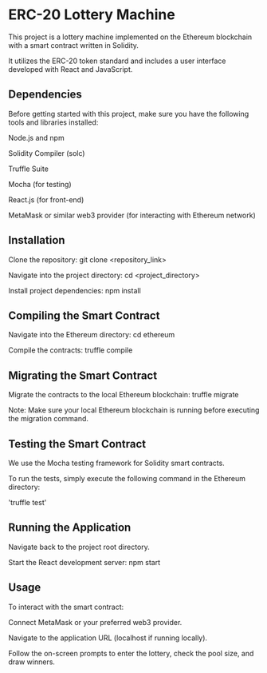 # ERC-20 Lottery Machine

This project is a lottery machine implemented on the Ethereum blockchain with a smart contract written in Solidity. 

It utilizes the ERC-20 token standard and includes a user interface developed with React and JavaScript.

## Dependencies
Before getting started with this project, make sure you have the following tools and libraries installed:

Node.js and npm

Solidity Compiler (solc)

Truffle Suite

Mocha (for testing)

React.js (for front-end)

MetaMask or similar web3 provider (for interacting with Ethereum network)

## Installation
Clone the repository: git clone <repository_link>

Navigate into the project directory: cd <project_directory>

Install project dependencies: npm install

## Compiling the Smart Contract
Navigate into the Ethereum directory: cd ethereum

Compile the contracts: truffle compile

## Migrating the Smart Contract

Migrate the contracts to the local Ethereum blockchain: truffle migrate

Note: Make sure your local Ethereum blockchain is running before executing the migration command.

## Testing the Smart Contract
We use the Mocha testing framework for Solidity smart contracts. 

To run the tests, simply execute the following command in the Ethereum directory:

'truffle test'

## Running the Application
Navigate back to the project root directory.

Start the React development server: npm start

## Usage
To interact with the smart contract:

Connect MetaMask or your preferred web3 provider.

Navigate to the application URL (localhost if running locally).

Follow the on-screen prompts to enter the lottery, check the pool size, and draw winners.
